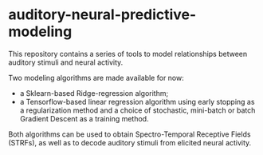 # auditory-neural-predictive-modeling

This repository contains a series of tools to model relationships between auditory stimuli and neural activity.

Two modeling algorithms are made available for now:
- a Sklearn-based Ridge-regression algorithm;
- a Tensorflow-based linear regression algorithm using early stopping as a regularization method and a choice of stochastic, mini-batch or batch Gradient Descent as a training method.

Both algorithms can be used to obtain Spectro-Temporal Receptive Fields (STRFs), as well as to decode auditory stimuli from elicited neural activity.
